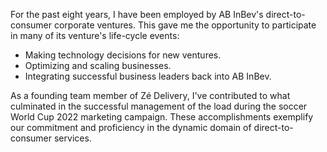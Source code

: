 For the past eight years, I have been employed by AB InBev's direct-to-consumer corporate ventures. This gave me the opportunity to participate in many of its venture's life-cycle events:
- Making technology decisions for new ventures.
- Optimizing and scaling businesses.
- Integrating successful business leaders back into AB InBev.

As a founding team member of Zé Delivery, I've contributed to what culminated in the successful management of the load during the soccer World Cup 2022 marketing campaign. These accomplishments exemplify our commitment and proficiency in the dynamic domain of direct-to-consumer services.
